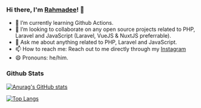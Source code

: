 ### Hi there, I'm [Rahmadee](https://rahmadwindisimanullang.com)! 👋

- 🌱 I’m currently learning Github Actions.
- 👯 I’m looking to collaborate on any open source projects related to PHP, Laravel and JavaScript (Laravel, VueJS & NuxtJS preferrable).
- 💬 Ask me about anything related to PHP, Laravel and JavaScript.
- 📫 How to reach me: Reach out to me directly through my [Instagram](https://www.instagram.com/rahmadee12)
- 😄 Pronouns: he/him.

### Github Stats

[![Anurag's GitHub stats](https://github-readme-stats.vercel.app/api?username=rahmad310317)](https://github.com/anuraghazra/github-readme-stats)

[![Top Langs](https://github-readme-stats.vercel.app/api/top-langs/?username=rahmad310317&layout=compact)](https://github.com/anuraghazra/github-readme-stats)
